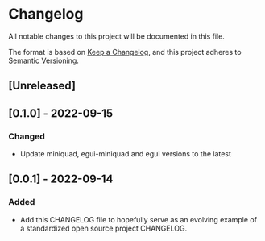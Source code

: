 # Changelog
All notable changes to this project will be documented in this file.

The format is based on [Keep a Changelog](https://keepachangelog.com/en/1.0.0/),
and this project adheres to [Semantic Versioning](https://semver.org/spec/v2.0.0.html).

## [Unreleased]

## [0.1.0] - 2022-09-15
### Changed
- Update miniquad, egui-miniquad and egui versions to the latest 

## [0.0.1] - 2022-09-14
### Added
- Add this CHANGELOG file to hopefully serve as an evolving example of a
  standardized open source project CHANGELOG.
